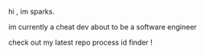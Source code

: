 hi , im sparks.


im currently a cheat dev 
about to be a software engineer


check out my latest repo process id finder !
